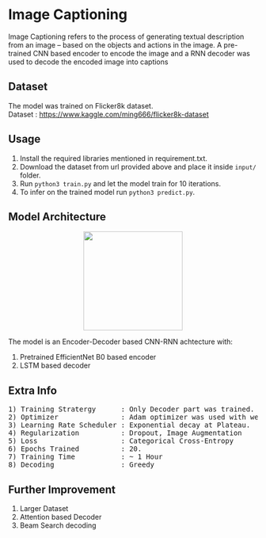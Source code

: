 # Image Captioning 

Image Captioning refers to the process of generating textual description from an image – based on the objects and actions in the image. A pre-trained CNN based encoder to encode the image and a RNN decoder was used to decode the encoded image into captions

## Dataset 

The model was trained on Flicker8k dataset.</br>
Dataset : https://www.kaggle.com/ming666/flicker8k-dataset


## Usage

1) Install the required libraries mentioned in requirement.txt.
2) Download the dataset from url provided above and place it inside ``` input/ ``` folder.
3) Run ```python3 train.py``` and let the model train for 10 iterations.
4) To infer on the trained model run ```python3 predict.py```.

## Model Architecture 

<p align="center">
  <img src="https://kharshit.github.io/img/image_captioner_structure.png" height="200"/>
</p>

The model is an Encoder-Decoder based CNN-RNN achtecture with:
1) Pretrained EfficientNet B0 based encoder
2) LSTM based decoder 

## Extra Info
<pre>
1) Training Stratergy      : Only Decoder part was trained.
2) Optimizer               : Adam optimizer was used with weight decay.
3) Learning Rate Scheduler : Exponential decay at Plateau.
4) Regularization          : Dropout, Image Augmentation
5) Loss                    : Categorical Cross-Entropy 
6) Epochs Trained          : 20.
7) Training Time           : ~ 1 Hour
8) Decoding                : Greedy
</pre>

## Further Improvement
1) Larger Dataset
2) Attention based Decoder 
3) Beam Search decoding
